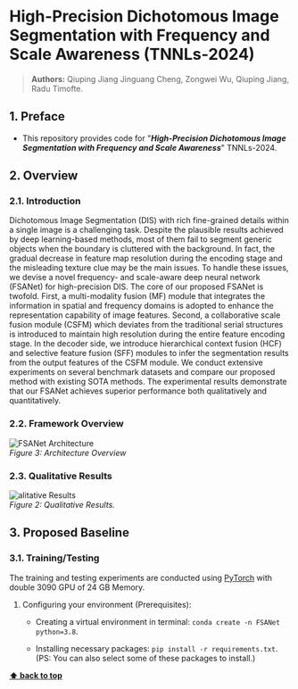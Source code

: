 # High-Precision Dichotomous Image Segmentation with Frequency and Scale Awareness (TNNLs-2024)

> **Authors:** 
> Qiuping Jiang
> Jinguang Cheng,
> Zongwei Wu,
> Qiuping Jiang,
> Radu Timofte.

## 1. Preface

- This repository provides code for "_**High-Precision Dichotomous Image Segmentation with Frequency and Scale Awareness**_" TNNLs-2024.

## 2. Overview

### 2.1. Introduction
Dichotomous Image Segmentation (DIS) with rich fine-grained details within a single image is a challenging task. Despite the plausible results achieved by deep learning-based methods, most of them fail to segment generic objects when the boundary is cluttered with the background. In fact, the gradual decrease in feature map resolution during the encoding stage and the misleading texture clue may be the main issues. To handle these issues, we devise a novel frequency- and scale-aware deep neural network (FSANet) for high-precision DIS. The core of our proposed FSANet is twofold. First, a multi-modality fusion (MF) module that integrates the information in spatial and frequency domains is adopted to enhance the representation capability of image features. Second, a collaborative scale fusion module (CSFM) which deviates from the traditional serial structures is introduced to maintain high resolution during the entire feature encoding stage. In the decoder side, we introduce hierarchical context fusion (HCF) and selective feature fusion (SFF) modules to infer the segmentation results from the output features of the CSFM module. We conduct extensive experiments on several benchmark datasets and compare our proposed method with existing SOTA methods. The experimental results demonstrate that our FSANet achieves superior performance both qualitatively and quantitatively. 

### 2.2. Framework Overview

<p>
  <img src="hhttps://github.com/chasecjg/FSANet/tree/main/Figures/FSANet.pdf" alt="FSANet Architecture">
  <br>
  <em>Figure 3: Architecture Overview</em>
</p>



### 2.3. Qualitative Results

<p>
    <img src="https://github.com/chasecjg/FSANet/tree/main/Figures/Qualitative comparison.pdf" alt="alitative Results">
    <br>
    <em> 
    Figure 2: Qualitative Results.
    </em>
</p>

## 3. Proposed Baseline

### 3.1. Training/Testing

The training and testing experiments are conducted using [PyTorch](https://github.com/pytorch/pytorch) with 
double 3090 GPU of 24 GB Memory.

1. Configuring your environment (Prerequisites):
    
    + Creating a virtual environment in terminal: `conda create -n FSANet python=3.8`.
    
    + Installing necessary packages: `pip install -r requirements.txt`. (PS: You can also select some of these packages to install.)

<!-- 1. Downloading necessary data:

    + downloading training/testing dataset and move it into `./data/`, 
    which can be found in this [(Google Drive)](https://drive.google.com/file/d/1c0ToIqKMgaDyMT4YnS61toE0evAcnfck/view?usp=sharing) or [(BaiduNetdisk)](https://pan.baidu.com/s/1O-dqlpUX0V94kDSPt3Uu8Q?pwd=BCMN) 
(Extracted code：BCMN).
    
    + downloading pretrained weights and move it into `./checkpoints/BCMNet.pth`, 
    which can be found in this [(Google Drive)](https://drive.google.com/file/d/1KZ53pNHXJXJma2vHHpFF7X5bwQcWK0kf/view?usp=sharing) or [(BaiduNetdisk)](https://pan.baidu.com/s/1eOg9acG6CrXWSzi9fuuKRA?pwd=BCMN) 
(Extracted code：BCMN).
    
    + downloading ResNet weights and move it into `./models/res2net50_v1b_26w_4s-3cf99910.pth`[(Google Drive)](https://drive.google.com/file/d/1ITW3_ZBBv2JTviskxO9zfiqlaQ9Nlj-J/view?usp=sharing) or [(BaiduNetdisk)](https://pan.baidu.com/s/11KWZfuCU15GC6tUxUxX4Nw?pwd=BCMN) 
(Extracted code：BCMN). -->

<!-- 1. Training Configuration:

    + Assigning your costumed path, like `--train_save` and `--train_path` in `MyTrain.py`.
    + I modify the total epochs and the learning rate decay method (lib/utils.py has been updated), so there are differences from the training setup reported in the paper. Under the new settings, the training performance is more stable.

1. Testing Configuration:

    + After you download all the pre-trained model and testing dataset, just run `MyTest.py` to generate the final prediction map: 
    replace your trained model directory (`--pth_path`). -->

<!-- ### 3.2 Evaluating your trained model: -->

<!-- One-key evaluation is written in python code (revised from [link](https://github.com/lartpang/PySODMetrics)) -->


<!-- ## 4. Citation -->


**[⬆ back to top](#1-preface)**
